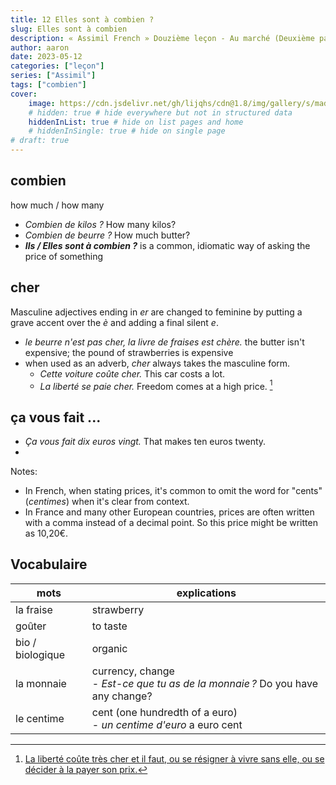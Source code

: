 ```yaml
---
title: 12 Elles sont à combien ?
slug: Elles sont à combien
description: « Assimil French » Douzième leçon - Au marché (Deuxième partie)
author: aaron
date: 2023-05-12
categories: ["leçon"]
series: ["Assimil"]
tags: ["combien"]
cover: 
    image: https://cdn.jsdelivr.net/gh/lijqhs/cdn@1.8/img/gallery/s/maddi-bazzocco--Wi2owaQcH8-unsplash.jpg
    # hidden: true # hide everywhere but not in structured data
    hiddenInList: true # hide on list pages and home
    # hiddenInSingle: true # hide on single page
# draft: true
---
```


## combien 

how much / how many

- *Combien de kilos ?* How many kilos?
- *Combien de beurre ?* How much butter?
- ***Ils / Elles sont à combien ?***  is a common, idiomatic way of asking the price of something

## cher

Masculine adjectives ending in *er* are changed to feminine by putting a grave accent over the *è* and adding a final silent *e*.

- *le beurre n'est pas cher, la livre de fraises est chère.* the butter isn't expensive; the pound of strawberries is expensive
- when used as an adverb, *cher* always takes the masculine form.
  - *Cette voiture coûte cher.* This car costs a lot.
  - *La liberté se paie cher.* Freedom comes at a high price. [^1]

[^1]: [La liberté coûte très cher et il faut, ou se résigner à vivre sans elle, ou se décider à la payer son prix.](https://citations.ouest-france.fr/citation-jose-marti/liberte-coute-tres-cher-faut-14418.html)

## ça vous fait ...

- *Ça vous fait dix euros vingt.* That makes ten euros twenty.
- 

Notes:
- In French, when stating prices, it's common to omit the word for "cents" (*centimes*) when it's clear from context.
- In France and many other European countries, prices are often written with a comma instead of a decimal point. So this price might be written as 10,20€.

## Vocabulaire

| mots | explications |
| ---- | ------ | 
| la fraise | strawberry |
| goûter | to taste |
| bio / biologique | organic |
| la monnaie | currency, change <br> - *Est-ce que tu as de la monnaie ?* Do you have any change? |
| le centime | cent (one hundredth of a euro) <br> - *un centime d'euro* a euro cent |
